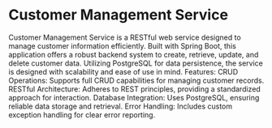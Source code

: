 # Customer Management Service
Customer Management Service is a RESTful web service designed to manage customer information efficiently. Built with Spring Boot, this application offers a robust backend system to create, retrieve, update, and delete customer data. Utilizing PostgreSQL for data persistence, the service is designed with scalability and ease of use in mind.
Features:
    CRUD Operations: Supports full CRUD capabilities for managing customer records.
    RESTful Architecture: Adheres to REST principles, providing a standardized approach for interaction.
    Database Integration: Uses PostgreSQL, ensuring reliable data storage and retrieval.
    Error Handling: Includes custom exception handling for clear error reporting.
